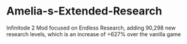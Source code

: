 # Amelia-s-Extended-Research
Infinitode 2 Mod focused on Endless Research, adding 90,298 new research levels, which is an increase of +627% over the vanilla game
